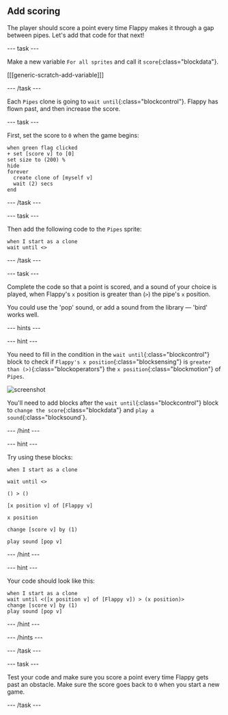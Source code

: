 ## Add scoring

The player should score a point every time Flappy makes it through a gap between pipes. Let's add that code for that next!

--- task ---

Make a new variable `For all sprites` and call it `score`{:class="blockdata"}.

[[[generic-scratch-add-variable]]]

--- /task ---

Each `Pipes` clone is going to `wait until`{:class="blockcontrol"}. Flappy has flown past, and then increase the score.

--- task ---

First, set the score to `0` when the game begins:

```blocks
when green flag clicked
+ set [score v] to [0]
set size to (200) %
hide
forever 
  create clone of [myself v]
  wait (2) secs
end
```

--- /task ---

--- task ---

Then add the following code to the `Pipes` sprite:

```blocks
when I start as a clone
wait until <>
```

--- /task ---

--- task ---

Complete the code so that a point is scored, and a sound of your choice is played, when Flappy's `x` position is greater than (`>`) the pipe's `x` position.

You could use the 'pop' sound, or add a sound from the library — 'bird' works well.

--- hints ---

--- hint ---

You need to fill in the condition in the `wait until`{:class="blockcontrol"} block to check if `Flappy's x position`{:class="blocksensing"} is `greater than (>)`{:class="blockoperators"} the `x position`{:class="blockmotion"} of `Pipes`.  

![screenshot](images/flappy-clone-wait.png)

You'll need to add blocks after the `wait until`{:class="blockcontrol"} block to `change the score`{:class="blockdata"} and `play a sound`{:class="blocksound`}. 

--- /hint ---

--- hint ---

Try using these blocks:

```blocks
when I start as a clone

wait until <>

() > ()

[x position v] of [Flappy v]

x position

change [score v] by (1)

play sound [pop v]
```

--- /hint ---

--- hint ---

Your code should look like this:

```blocks
when I start as a clone
wait until <([x position v] of [Flappy v]) > (x position)>
change [score v] by (1)
play sound [pop v]
```

--- /hint ---

--- /hints ---

--- /task ---

--- task ---

Test your code and make sure you score a point every time Flappy gets past an obstacle. Make sure the score goes back to `0` when you start a new game.

--- /task ---
